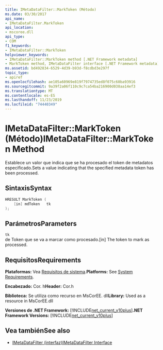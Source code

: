 ```yaml
---
title: IMetaDataFilter::MarkToken (Método)
ms.date: 03/30/2017
api_name:
- IMetaDataFilter.MarkToken
api_location:
- mscoree.dll
api_type:
- COM
f1_keywords:
- IMetaDataFilter::MarkToken
helpviewer_keywords:
- IMetaDataFilter::MarkToken method [.NET Framework metadata]
- MarkToken method, IMetaDataFilter interface [.NET Framework metadata]
ms.assetid: bd492834-6529-4d39-b93d-f8cdbd3e297f
topic_type:
- apiref
ms.openlocfilehash: ae105a60969e819f7974735ed8f075c60ba93916
ms.sourcegitcommit: 9a39f2a06f110c9c7ca54ba216900d038aa14ef3
ms.translationtype: MT
ms.contentlocale: es-ES
ms.lasthandoff: 11/23/2019
ms.locfileid: "74440349"
---
```

# <a name="imetadatafiltermarktoken-method"></a><span data-ttu-id="1e84b-102">IMetaDataFilter::MarkToken (Método)</span><span class="sxs-lookup"><span data-stu-id="1e84b-102">IMetaDataFilter::MarkToken Method</span></span>
<span data-ttu-id="1e84b-103">Establece un valor que indica que se ha procesado el token de metadatos especificado.</span><span class="sxs-lookup"><span data-stu-id="1e84b-103">Sets a value indicating that the specified metadata token has been processed.</span></span>  
  
## <a name="syntax"></a><span data-ttu-id="1e84b-104">Sintaxis</span><span class="sxs-lookup"><span data-stu-id="1e84b-104">Syntax</span></span>  
  
```cpp  
HRESULT MarkToken (  
    [in] mdToken   tk  
);  
```  
  
## <a name="parameters"></a><span data-ttu-id="1e84b-105">Parámetros</span><span class="sxs-lookup"><span data-stu-id="1e84b-105">Parameters</span></span>  
 `tk`  
 <span data-ttu-id="1e84b-106">de Token que se va a marcar como procesado.</span><span class="sxs-lookup"><span data-stu-id="1e84b-106">[in] The token to mark as processed.</span></span>  
  
## <a name="requirements"></a><span data-ttu-id="1e84b-107">Requisitos</span><span class="sxs-lookup"><span data-stu-id="1e84b-107">Requirements</span></span>  
 <span data-ttu-id="1e84b-108">**Plataformas:** Vea [Requisitos de sistema](../../../../docs/framework/get-started/system-requirements.md).</span><span class="sxs-lookup"><span data-stu-id="1e84b-108">**Platforms:** See [System Requirements](../../../../docs/framework/get-started/system-requirements.md).</span></span>  
  
 <span data-ttu-id="1e84b-109">**Encabezado:** Cor. h</span><span class="sxs-lookup"><span data-stu-id="1e84b-109">**Header:** Cor.h</span></span>  
  
 <span data-ttu-id="1e84b-110">**Biblioteca:** Se utiliza como recurso en MsCorEE. dll</span><span class="sxs-lookup"><span data-stu-id="1e84b-110">**Library:** Used as a resource in MsCorEE.dll</span></span>  
  
 <span data-ttu-id="1e84b-111">**Versiones de .NET Framework:** [!INCLUDE[net_current_v10plus](../../../../includes/net-current-v10plus-md.md)]</span><span class="sxs-lookup"><span data-stu-id="1e84b-111">**.NET Framework Versions:** [!INCLUDE[net_current_v10plus](../../../../includes/net-current-v10plus-md.md)]</span></span>  
  
## <a name="see-also"></a><span data-ttu-id="1e84b-112">Vea también</span><span class="sxs-lookup"><span data-stu-id="1e84b-112">See also</span></span>

- [<span data-ttu-id="1e84b-113">IMetaDataFilter (interfaz)</span><span class="sxs-lookup"><span data-stu-id="1e84b-113">IMetaDataFilter Interface</span></span>](../../../../docs/framework/unmanaged-api/metadata/imetadatafilter-interface.md)

